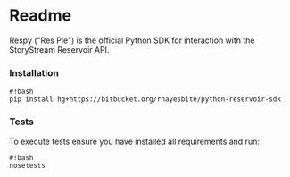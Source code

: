 # Readme #

Respy ("Res Pie") is the official Python SDK for interaction with the StoryStream Reservoir API.

### Installation ###

```
#!bash
pip install hg+https://bitbucket.org/rhayesbite/python-reservoir-sdk
```


### Tests ###

To execute tests ensure you have installed all requirements and run:

```
#!bash
nosetests
```